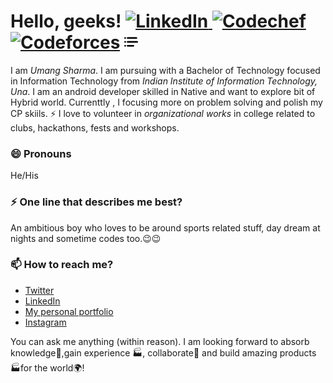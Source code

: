 # Hello, geeks!  <a href="https://www.linkedin.com/in/0729/"> <img alt="LinkedIn" width="22px" src="https://cdn.jsdelivr.net/npm/simple-icons@v3/icons/linkedin.svg"/> </a> </a><a href="https://www.codechef.com/users/sharmaumang001"><img alt="Codechef" width="22px" src="https://cdn.jsdelivr.net/npm/simple-icons@3.6.1/icons/codechef.svg" /></a> <a href="https://codeforces.com/profile/sharmaumang001"><img alt="Codeforces" width="22px" src="https://cdn.jsdelivr.net/npm/simple-icons@3.6.1/icons/codeforces.svg" /></a> <a href="https://clist.by/coder/sharmaumang001"><img alt="CList" width="22px" src="https://github.com/sharmaumang001/sharmaumang001/blob/main/list.svg" /></a> 

I am _Umang Sharma_. I am pursuing with a Bachelor of Technology focused in Information Technology from _Indian Institute of Information Technology, Una_. I am an android developer skilled in Native and want to explore bit of Hybrid world. Currenttly , I focusing more on problem solving and polish my CP skiils. ⚡ I love to  volunteer in *organizational works* in college related to clubs, hackathons, fests and workshops.

### 😄 Pronouns
He/His

### ⚡ One line that describes me best? 
An ambitious boy who loves to be around sports related stuff, day dream at nights and sometime codes too.😉😉

### 📫 How to reach me?
- [Twitter](https://twitter.com/wahiLadka) 
- [LinkedIn](https://www.linkedin.com/in/0729/) 
- [My personal portfolio](http://sharmaumang001.github.io) 
- [Instagram](https://www.instagram.com/iumang._/)

You can ask me anything (within reason). I am looking forward to absorb knowledge🧠,gain experience 🏭, collaborate🤝 and build amazing products 🏭for the world🌍!
